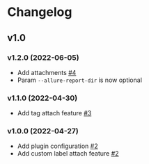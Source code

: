 # Changelog

## v1.0

### v1.2.0 (2022-06-05)

- Add attachments [#4](https://github.com/nikitanovosibirsk/vedro-allure-reporter/pull/4)
- Param `--allure-report-dir` is now optional

### v1.1.0 (2022-04-30)

- Add tag attach feature [#3](https://github.com/nikitanovosibirsk/vedro-allure-reporter/pull/3)

### v1.0.0 (2022-04-27)

- Add plugin configuration [#2](https://github.com/nikitanovosibirsk/vedro-allure-reporter/pull/2)
- Add custom label attach feature [#2](https://github.com/nikitanovosibirsk/vedro-allure-reporter/pull/2)

